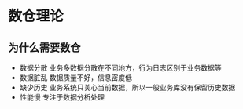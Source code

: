 <!--
 * @Autor: 李逍遥
 * @Date: 2021-02-13 21:23:38
 * @LastEditors: 李逍遥
 * @LastEditTime: 2021-02-13 21:28:17
 * @Descriptiong: 
-->

# 数仓理论 #

## 为什么需要数仓 ##

- 数据分散
  业务多数据分散在不同地方，行为日志区别于业务数据等
- 数据脏乱
  数据质量不好，信息密度低
- 缺少历史
  业务系统只关心当前数据，所以一般业务库没有保留历史数据
- 性能慢
  专注于数据分析处理

